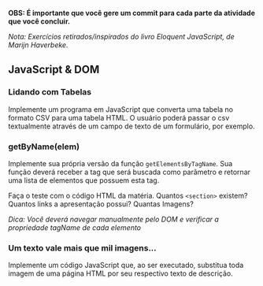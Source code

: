 **OBS: É importante que você gere um commit para cada parte da atividade que você concluir.**

*Nota: Exercícios retirados/inspirados do livro Eloquent JavaScript, de Marijn Haverbeke.*

## JavaScript & DOM

### Lidando com Tabelas

Implemente um programa em JavaScript que converta uma tabela no formato CSV para uma tabela HTML. O usuário poderá passar o csv textualmente através de um campo de texto de um formulário, por exemplo.

### getByName(elem)

Implemente sua própria versão da função `getElementsByTagName`. Sua função deverá receber a tag que será buscada como parâmetro e retornar uma lista de elementos que possuem esta tag.

Faça o teste com o código HTML da matéria. Quantos `<section>` existem? Quantos links a apresentação possui? Quantas Imagens?

*Dica: Você deverá navegar manualmente pelo DOM e verificar a propriedade tagName de cada elemento*

### Um texto vale mais que mil imagens...

Implemente um código JavaScript que, ao ser executado, substitua toda imagem de uma página HTML por seu respectivo texto de descrição.